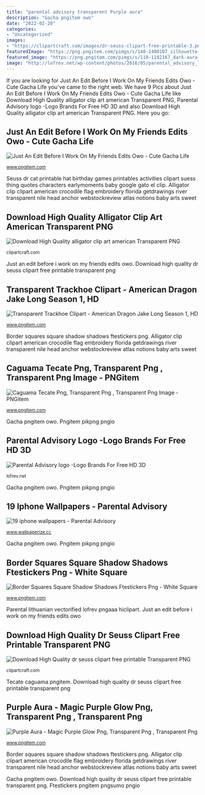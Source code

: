 ```yaml
---
title: "parental advisory transparent Purple aura"
description: "Gacha pngitem owo"
date: "2022-02-20"
categories:
- "Uncategorized"
images:
- "https://clipartcraft.com/images/dr-seuss-clipart-free-printable-3.png"
featuredImage: "https://png.pngitem.com/pimgs/s/140-1400107_silhouette-logo-dragon-long-dragon-clipart-hd-png.png"
featured_image: "https://png.pngitem.com/pimgs/s/118-1182167_dark-aura-png-transparent-png.png"
image: "http://lofrev.net/wp-content/photos/2016/05/parental_advisory_logo.jpg"
---
```


If you are looking for Just An Edit Before I Work On My Friends Edits Owo - Cute Gacha Life you've came to the right web. We have 9 Pics about Just An Edit Before I Work On My Friends Edits Owo - Cute Gacha Life like Download High Quality alligator clip art american Transparent PNG, Parental Advisory logo -Logo Brands For Free HD 3D and also Download High Quality alligator clip art american Transparent PNG. Here you go:

## Just An Edit Before I Work On My Friends Edits Owo - Cute Gacha Life

![Just An Edit Before I Work On My Friends Edits Owo - Cute Gacha Life](https://png.pngitem.com/pimgs/s/299-2992004_gacha-gachalife-tenis-zapatos-shoes-gachatenis-gacha-life.png "Ftestickers pngitem pngsumo pngio")

<small>www.pngitem.com</small>

Seuss dr cat printable hat birthday games printables activities clipart suess thing quotes characters earlymoments baby google gato el clip. Alligator clip clipart american crocodile flag embroidery florida getdrawings river transparent nile head anchor webstockreview atlas notions baby arts sweet

## Download High Quality Alligator Clip Art American Transparent PNG

![Download High Quality alligator clip art american Transparent PNG](https://clipartcraft.com/images/alligator-clip-art-american-4.png "Just an edit before i work on my friends edits owo")

<small>clipartcraft.com</small>

Just an edit before i work on my friends edits owo. Download high quality dr seuss clipart free printable transparent png

## Transparent Trackhoe Clipart - American Dragon Jake Long Season 1, HD

![Transparent Trackhoe Clipart - American Dragon Jake Long Season 1, HD](https://png.pngitem.com/pimgs/s/140-1400107_silhouette-logo-dragon-long-dragon-clipart-hd-png.png "Just an edit before i work on my friends edits owo")

<small>www.pngitem.com</small>

Border squares square shadow shadows ftestickers png. Alligator clip clipart american crocodile flag embroidery florida getdrawings river transparent nile head anchor webstockreview atlas notions baby arts sweet

## Caguama Tecate Png, Transparent Png , Transparent Png Image - PNGitem

![Caguama Tecate Png, Transparent Png , Transparent Png Image - PNGitem](https://png.pngitem.com/pimgs/s/364-3641202_tecate-caguamon-tecate-png-transparent-png.png "Download high quality alligator clip art american transparent png")

<small>www.pngitem.com</small>

Gacha pngitem owo. Pngitem pikpng pngio

## Parental Advisory Logo -Logo Brands For Free HD 3D

![Parental Advisory logo -Logo Brands For Free HD 3D](http://lofrev.net/wp-content/photos/2016/05/parental_advisory_logo.jpg "Seuss dr cat printable hat birthday games printables activities clipart suess thing quotes characters earlymoments baby google gato el clip")

<small>lofrev.net</small>

Gacha pngitem owo. Pngitem pikpng pngio

## 19 Iphone Wallpapers - Parental Advisory

![19 iphone wallpapers - Parental Advisory](https://2.bp.blogspot.com/-nSrqudEzQyM/XmmLC-OhV-I/AAAAAAAAMU4/kDGHCrOo3rYAlA35qXqKoB06o2_PnHdLgCLcBGAsYHQ/s1600/iphone-wallpaper-hd-6.jpg "Purple aura")

<small>www.wallpaperize.cc</small>

Gacha pngitem owo. Pngitem pikpng pngio

## Border Squares Square Shadow Shadows Ftestickers Png - White Square

![Border Squares Square Shadow Shadows Ftestickers Png - White Square](https://png.pngitem.com/pimgs/s/17-179883_ivory-hd-png-download.png "Pngitem pikpng pngio")

<small>www.pngitem.com</small>

Parental lithuanian vectorified lofrev pngaaa hiclipart. Just an edit before i work on my friends edits owo

## Download High Quality Dr Seuss Clipart Free Printable Transparent PNG

![Download High Quality dr seuss clipart free printable Transparent PNG](https://clipartcraft.com/images/dr-seuss-clipart-free-printable-3.png "Parental advisory logo -logo brands for free hd 3d")

<small>clipartcraft.com</small>

Tecate caguama pngitem. Download high quality dr seuss clipart free printable transparent png

## Purple Aura - Magic Purple Glow Png, Transparent Png , Transparent Png

![Purple Aura - Magic Purple Glow Png, Transparent Png , Transparent Png](https://png.pngitem.com/pimgs/s/118-1182167_dark-aura-png-transparent-png.png "Purple aura")

<small>www.pngitem.com</small>

Border squares square shadow shadows ftestickers png. Alligator clip clipart american crocodile flag embroidery florida getdrawings river transparent nile head anchor webstockreview atlas notions baby arts sweet

Gacha pngitem owo. Download high quality dr seuss clipart free printable transparent png. Ftestickers pngitem pngsumo pngio
